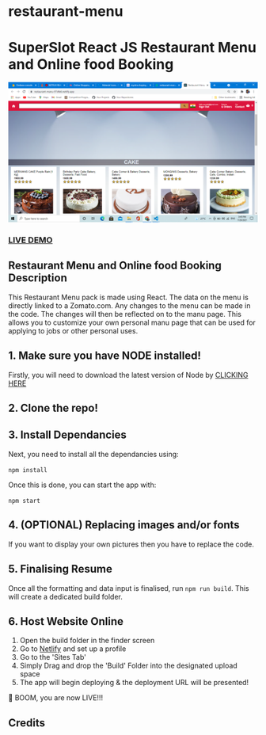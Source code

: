 # restaurant-menu
# SuperSlot React JS Restaurant Menu and Online food Booking

![SuperSlot React JS Restaurant Menu](restaurant-menu.png?raw=true "SuperSlot React JS Restaurant Menu")

### <a href="https://restaurant-manu-97dfe6.netlify.app">LIVE DEMO</a>

## Restaurant Menu and Online food Booking Description

This Restaurant Menu pack is made using React. The data on the menu is directly linked to a Zomato.com. Any changes to the menu can be made in the code. The changes will then be reflected on to the manu page. This allows you to customize your own personal manu page that can be used for applying to jobs or other personal uses.

## 1. Make sure you have NODE installed!

Firstly, you will need to download the latest version of Node by <a href="https://nodejs.org/en/download/">CLICKING HERE</a>

## 2. Clone the repo!

## 3. Install Dependancies

Next, you need to install all the dependancies using:

```npm install```

Once this is done, you can start the app with:

```npm start```

## 4. (OPTIONAL) Replacing images and/or fonts

If you want to display your own pictures then you have to replace the code.

## 5. Finalising Resume

Once all the formatting and data input is finalised, run `npm run build`. This will create a dedicated build folder.

## 6. Host Website Online

1) Open the build folder in the finder screen
2) Go to <a href="https://www.netlify.com/">Netlify</a> and set up a profile
3) Go to the 'Sites Tab'
4) Simply Drag and drop the 'Build' Folder into the designated upload space
5) The app will begin deploying & the deployment URL will be presented!

🚀 BOOM, you are now LIVE!!!

## Credits


